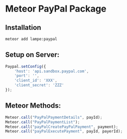 # Meteor PayPal Package

## Installation

```sh
meteor add lampe:paypal
```

## Setup on Server:

```javascript
Paypal.setConfig({
    'host': 'api.sandbox.paypal.com',
    'port': '',
    'client_id': 'XXX',
    'client_secret': 'ZZZ'
});

```

## Meteor Methods:

```javascript
Meteor.call("PayPalPaymentDetails", payId);
Meteor.call("PayPalPaymentList");
Meteor.call("payPalCreatePayPalPayment", payment);
Meteor.call("payPalExecutePayment", payId, payerId);
```
